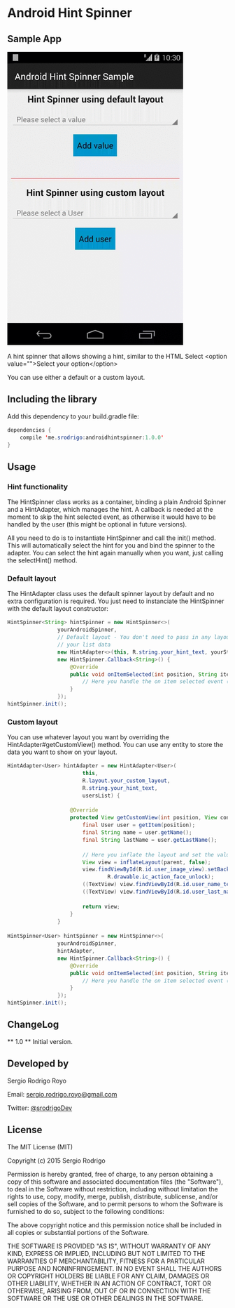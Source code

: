 # Android Hint Spinner

## Sample App

![](art/Android-Hint-Spinner.gif)

A hint spinner that allows showing a hint, similar to the HTML Select &lt;option value="">Select your option&lt;/option>

You can use either a default or a custom layout.

## Including the library
Add this dependency to your build.gradle file:
```java
dependencies {
    compile 'me.srodrigo:androidhintspinner:1.0.0'
}
```

## Usage
### Hint functionality
The HintSpinner class works as a container, binding a plain Android Spinner and a HintAdapter, which manages the hint. A callback is needed at the moment to skip the hint selected event, as otherwise it would have to be handled by the user (this might be optional in future versions).

All you need to do is to instantiate HintSpinner and call the init() method. This will automatically select the hint for you and bind the spinner to the adapter. You can select the hint again manually when you want, just calling the selectHint() method.

### Default layout
The HintAdapter class uses the default spinner layout by default and no extra configuration is required. You just need to instanciate the HintSpinner with the default layout constructor:

```java
HintSpinner<String> hintSpinner = new HintSpinner<>(
				yourAndroidSpinner,
				// Default layout - You don't need to pass in any layout id, just your hint text and
				// your list data
				new HintAdapter<>(this, R.string.your_hint_text, yourStringsList),
				new HintSpinner.Callback<String>() {
					@Override
					public void onItemSelected(int position, String itemAtPosition) {
						// Here you handle the on item selected event (this skips the hint selected event)
					}
				});
hintSpinner.init();
```

### Custom layout
You can use whatever layout you want by overriding the HintAdapter#getCustomView() method. You can use any entity to store the data you want to show on your layout.
```java
HintAdapter<User> hintAdapter = new HintAdapter<User>(
						this,
						R.layout.your_custom_layout,
						R.string.your_hint_text,
						usersList) {

					@Override
					protected View getCustomView(int position, View convertView, ViewGroup parent) {
						final User user = getItem(position);
						final String name = user.getName();
						final String lastName = user.getLastName();

						// Here you inflate the layout and set the value of your widgets
						View view = inflateLayout(parent, false);
						view.findViewById(R.id.user_image_view).setBackgroundResource(
								R.drawable.ic_action_face_unlock);
						((TextView) view.findViewById(R.id.user_name_text_view)).setText(name);
						((TextView) view.findViewById(R.id.user_last_name_text_view)).setText(lastName);

						return view;
					}
				}

HintSpinner<User> hintSpinner = new HintSpinner<>(
				yourAndroidSpinner,
				hintAdapter,
				new HintSpinner.Callback<String>() {
					@Override
					public void onItemSelected(int position, String itemAtPosition) {
						// Here you handle the on item selected event (this skips the hint selected event)
					}
				});
hintSpinner.init();
```

## ChangeLog
** 1.0 **
Initial version.

## Developed by
Sergio Rodrigo Royo

Email: <a href="mailto:sergio.rodrigo.royo@gmail.com">sergio.rodrigo.royo@gmail.com</a>

Twitter: <a href="https://twitter.com/srodrigoDev">@srodrigoDev</a>

## License
The MIT License (MIT)

Copyright (c) 2015 Sergio Rodrigo

Permission is hereby granted, free of charge, to any person obtaining a copy of
this software and associated documentation files (the "Software"), to deal in
the Software without restriction, including without limitation the rights to
use, copy, modify, merge, publish, distribute, sublicense, and/or sell copies of
the Software, and to permit persons to whom the Software is furnished to do so,
subject to the following conditions:

The above copyright notice and this permission notice shall be included in all
copies or substantial portions of the Software.

THE SOFTWARE IS PROVIDED "AS IS", WITHOUT WARRANTY OF ANY KIND, EXPRESS OR
IMPLIED, INCLUDING BUT NOT LIMITED TO THE WARRANTIES OF MERCHANTABILITY, FITNESS
FOR A PARTICULAR PURPOSE AND NONINFRINGEMENT. IN NO EVENT SHALL THE AUTHORS OR
COPYRIGHT HOLDERS BE LIABLE FOR ANY CLAIM, DAMAGES OR OTHER LIABILITY, WHETHER
IN AN ACTION OF CONTRACT, TORT OR OTHERWISE, ARISING FROM, OUT OF OR IN
CONNECTION WITH THE SOFTWARE OR THE USE OR OTHER DEALINGS IN THE SOFTWARE.
